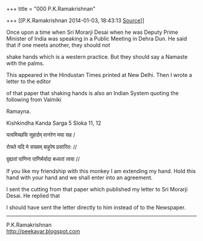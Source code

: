 +++
title = "000 P.K.Ramakrishnan"

+++
[[P.K.Ramakrishnan	2014-01-03, 18:43:13 [Source](https://groups.google.com/g/samskrita/c/slbWF4Rl2Ec)]]



Once upon a time when Sri Morarji Desai when he was Deputy Prime Minister of India was speaking in a Public Meeting in Dehra Dun. He said that if one meets another, they should not

shake hands which is a western practice. But they should say a Namaste with the palms.

This appeared in the Hindustan Times printed at New Delhi. Then I wrote a letter to the editor

of that paper that shaking hands is also an Indian System quoting the following from Valmiki

Ramayna.

  

Kishkindha Kanda Sarga 5 Sloka 11, 12

  

यत्वमिच्छसि सुहार्दम् वानरेण मया सह /

रोचते यदि मे सख्यम् बाहुरेष प्रसारित: //

ग्रृह्यतां पाणिना पाणिर्मर्यादा बध्यतां त्वया //

  

If you like my friendship with this monkey I am extending my hand. Hold this hand with your hand and we shall enter into an agreement.

  

I sent the cutting from that paper which published my letter to Sri Morarji Desai. He replied that

I should have sent the letter directly to him instead of to the Newspaper.

  



-----------------------------------  
P.K.Ramakrishnan  
<http://peekayar.blogspot.com>

